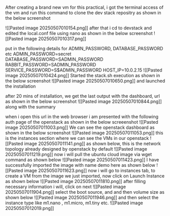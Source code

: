 
After creating a brand new vm for this practical, i got the terminal access of the vm and run  this  command to clone the dev stack repositry as shown in the below screenshot

![[Pasted image 20250507010154.png]]
after that i cd to devstack and edited the local.conf file using nano as shown in the below screenshot
![[Pasted image 20250507010317.png]]

put in the following details for ADMIN_PASSWORD, DATABASE_PASSWORD etc 
ADMIN_PASSWORD=secret
DATABASE_PASSWORD=SADMIN_PASSWORD
RABBIT_PASSWORD=SADMIN_PASSWORD
SERVICE_PASSWORD=S$ADMIN_PASSWORD
HOST_IP=10.0.2.15
![[Pasted image 20250507010424.png]]
Started the stack.sh execution as shown in the below screenshot
![[Pasted image 20250507010650.png]] and launched the installation

after 20 mins of installation, we get the last output with the dashboard, url as shown in the below screenshot
![[Pasted image 20250507010844.png]] along with the summary

when  i open this url in the web browser i am presented with the following auth page of the openstack as shown in the below screeenshot
![[Pasted image 20250507011003.png]]
We can see the openstack dashboard as shown in the below screenshot
![[Pasted image 20250507011053.png]]
this is the instances section where we can see the VMs in our openstack
![[Pasted image 20250507011141.png]]
as shown below, this is the network topology already designed by openstack by default
![[Pasted image 20250507011219.png]]
now i will pull the ubuntu cloud image via wget command as shown below 
![[Pasted image 20250507011423.png]]
I have successfully imported the image with name demo here
as shown below
![[Pasted image 20250507011623.png]]
now i will go to instances tab, to create a VM from the image we just imported, now click on Launch Instance as shown below
![[Pasted image 20250507011810.png]]
after filling necessary information i will, click on next
![[Pasted image 20250507011904.png]]
select the boot source, and and then volume size as shown below
![[Pasted image 20250507011946.png]]
and then select the instance type like m1.nano , m1.micro, m1.tiny etc.
![[Pasted image 20250507012019.png]]
